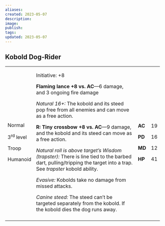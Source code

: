 ```yaml
---
aliases: 
created: 2023-05-07
description: 
image: 
publish: 
tags: 
updated: 2023-05-07
---
```


## Kobold Dog-Rider

<table>
<colgroup>
<col style="width: 16%" />
<col style="width: 72%" />
<col style="width: 5%" />
<col style="width: 5%" />
</colgroup>
<tbody>
<tr class="odd">
<td><p>Normal</p>
<p>3<sup>rd</sup> level</p>
<p>Troop</p>
<p>Humanoid</p></td>
<td><p>Initiative: +8</p>
<p><strong>Flaming lance +8 vs. AC</strong>—6 damage, and 3 ongoing fire
damage</p>
<p><em>Natural 16+:</em> The kobold and its steed pop free from all
enemies and can move as a free action.</p>
<p><strong>R: Tiny crossbow +8 vs. AC</strong>—9 damage, and the kobold
and its steed can move as a free action.</p>
<p><em>Natural roll is above target’s Wisdom (trapster):</em> There is
line tied to the barbed dart, pulling/tripping the target into a trap.
See <em>trapster</em> kobold ability.</p>
<p><em>Evasive:</em> Kobolds take no damage from missed attacks.</p>
<p><em>Canine steed:</em> The steed can’t be targeted separately from
the kobold. If the kobold dies the dog runs away.</p></td>
<td><p><strong>AC</strong></p>
<p><strong>PD</strong></p>
<p><strong>MD</strong></p>
<p><strong>HP</strong></p></td>
<td><p>19</p>
<p>16</p>
<p>12</p>
<p>41</p></td>
</tr>
<tr class="even">
<td></td>
<td></td>
<td></td>
<td></td>
</tr>
</tbody>
</table>

